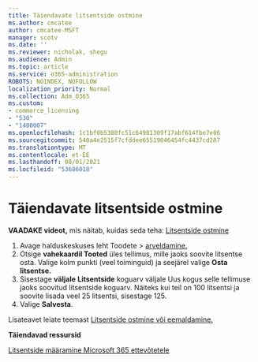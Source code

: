 ```yaml
---
title: Täiendavate litsentside ostmine
ms.author: cmcatee
author: cmcatee-MSFT
manager: scotv
ms.date: ''
ms.reviewer: nicholak, shegu
ms.audience: Admin
ms.topic: article
ms.service: o365-administration
ROBOTS: NOINDEX, NOFOLLOW
localization_priority: Normal
ms.collection: Adm_O365
ms.custom:
- commerce_licensing
- "530"
- "1400007"
ms.openlocfilehash: 1c1bf0b5380fc51c64981309f17abf614fbe7e86
ms.sourcegitcommit: 540a4e2515f7cfddee65519046454fc4437cd287
ms.translationtype: MT
ms.contentlocale: et-EE
ms.lasthandoff: 08/01/2021
ms.locfileid: "53686018"
---
```

# <a name="buy-additional-licenses"></a>Täiendavate litsentside ostmine

**VAADAKE videot,** mis näitab, kuidas seda teha: [Litsentside ostmine](https://go.microsoft.com/fwlink/p/?linkid=2154857)

1. Avage halduskeskuses leht Toodete  >  [arveldamine.](https://go.microsoft.com/fwlink/p/?linkid=842054)
2. Otsige **vahekaardil Tooted** üles tellimus, mille jaoks soovite litsentse osta. Valige kolm punkti (veel toiminguid) ja seejärel valige **Osta litsentse.**
3. Sisestage **väljale** **Litsentside** koguarv väljale Uus kogus selle tellimuse jaoks soovitud litsentside koguarv. Näiteks kui teil on 100 litsentsi ja soovite lisada veel 25 litsentsi, sisestage 125.
4. Valige **Salvesta**.

Lisateavet leiate teemast [Litsentside ostmine või eemaldamine.](/microsoft-365/commerce/licenses/buy-licenses)

**Täiendavad ressursid**

[Litsentside määramine Microsoft 365 ettevõtetele](/microsoft-365/admin/manage/assign-licenses-to-users)